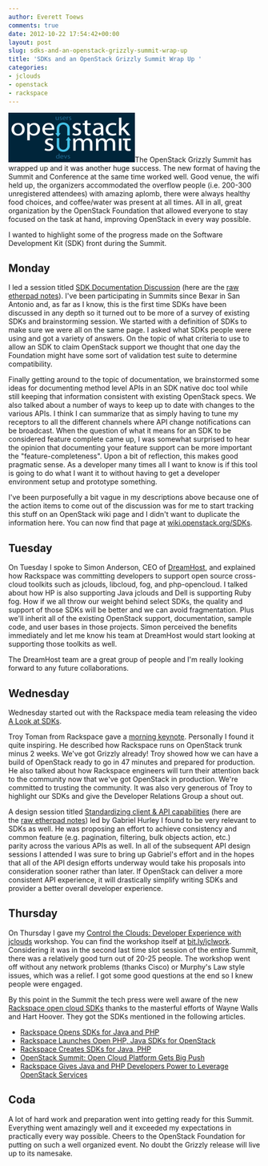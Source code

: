 ```yaml
---
author: Everett Toews
comments: true
date: 2012-10-22 17:54:42+00:00
layout: post
slug: sdks-and-an-openstack-grizzly-summit-wrap-up
title: 'SDKs and an OpenStack Grizzly Summit Wrap Up '
categories:
- jclouds
- openstack
- rackspace
---
```


<img class="img-right" src="/img/posts/openstack-summit-homepage-splash.png"/>The OpenStack Grizzly Summit has wrapped up and it was another huge success. The new format of having the Summit and Conference at the same time worked well. Good venue, the wifi held up, the organizers accommodated the overflow people (i.e. 200-300 unregistered attendees) with amazing aplomb, there were always healthy food choices, and coffee/water was present at all times. All in all, great organization by the OpenStack Foundation that allowed everyone to stay focused on the task at hand, improving OpenStack in every way possible.

I wanted to highlight some of the progress made on the Software Development Kit (SDK) front during the Summit.

## Monday

I led a session titled [SDK Documentation Discussion](http://openstacksummitfall2012.sched.org/event/2215363b1716a519e786e126b493e3a3) (here are the [raw etherpad notes](https://etherpad.openstack.org/sdk-documentation)). I've been participating in Summits since Bexar in San Antonio and, as far as I know, this is the first time SDKs have been discussed in any depth so it turned out to be more of a survey of existing SDKs and brainstorming session. We started with a definition of SDKs to make sure we were all on the same page. I asked what SDKs people were using and got a variety of answers. On the topic of what criteria to use to allow an SDK to claim OpenStack support we thought that one day the Foundation might have some sort of validation test suite to determine compatibility.

Finally getting around to the topic of documentation, we brainstormed some ideas for documenting method level APIs in an SDK native doc tool while still keeping that information consistent with existing OpenStack specs. We also talked about a number of ways to keep up to date with changes to the various APIs. I think I can summarize that as simply having to tune my receptors to all the different channels where API change notifications can be broadcast. When the question of what it means for an SDK to be considered feature complete came up, I was somewhat surprised to hear the opinion that documenting your feature support can be more important the "feature-completeness". Upon a bit of reflection, this makes good pragmatic sense. As a developer many times all I want to know is if this tool is going to do what I want it to without having to get a developer environment setup and prototype something.

I've been purposefully a bit vague in my descriptions above because one of the action items to come out of the discussion was for me to start tracking this stuff on an OpenStack wiki page and I didn't want to duplicate the information here. You can now find that page at [wiki.openstack.org/SDKs](http://wiki.openstack.org/SDKs).

## Tuesday

On Tuesday I spoke to Simon Anderson, CEO of [DreamHost](http://dreamhost.com/), and explained how Rackspace was committing developers to support open source cross-cloud toolkits such as jclouds, libcloud, fog, and php-opencloud. I talked about how HP is also supporting Java jclouds and Dell is supporting Ruby fog. How if we all throw our weight behind select SDKs, the quality and support of those SDKs will be better and we can avoid fragmentation. Plus we'll inherit all of the existing OpenStack support, documentation, sample code, and user bases in those projects. Simon perceived the benefits immediately and let me know his team at DreamHost would start looking at supporting those toolkits as well.

The DreamHost team are a great group of people and I'm really looking forward to any future collaborations.

## Wednesday

Wednesday started out with the Rackspace media team releasing the video [A Look at SDKs](http://www.rackspace.com/blog/video-openstack-summit-day-two-a-look-at-sdks/).

Troy Toman from Rackspace gave a [morning keynote](http://www.rackspace.com/blog/video-troy-tomans-openstack-summit-keynote/). Personally I found it quite inspiring. He described how Rackspace runs on OpenStack trunk minus 2 weeks. We've got Grizzly already! Troy showed how we can have a build of OpenStack ready to go in 47 minutes and prepared for production. He also talked about how Rackspace engineers will turn their attention back to the community now that we've got OpenStack in production. We're committed to trusting the community. It was also very generous of Troy to highlight our SDKs and give the Developer Relations Group a shout out.

A design session titled [Standardizing client & API capabilities](http://openstacksummitfall2012.sched.org/event/3bc5e12963c0d9a98c134dcdd2e816b4) (here are the [raw etherpad notes](https://etherpad.openstack.org/grizzly-api-capabilities)) led by Gabriel Hurley I found to be very relevant to SDKs as well. He was proposing an effort to achieve consistency and common feature (e.g. pagination, filtering, bulk objects action, etc.) parity across the various APIs as well. In all of the subsequent API design sessions I attended I was sure to bring up Gabriel's effort and in the hopes that all of the API design efforts underway would take his proposals into consideration sooner rather than later. If OpenStack can deliver a more consistent API experience, it will drastically simplify writing SDKs and provider a better overall developer experience.

## Thursday

On Thursday I gave my [Control the Clouds: Developer Experience with jclouds](http://openstacksummitfall2012.sched.org/event/7f8cd9808c0375e95002cdcbcde03caf) workshop. You can find the workshop itself at [bit.ly/jclwork](bit.ly/jclwork). Considering it was in the second last time slot session of the entire Summit, there was a relatively good turn out of 20-25 people. The workshop went off without any network problems (thanks Cisco) or Murphy's Law style issues, which was a relief. I got some good questions at the end so I knew people were engaged.

By this point in the Summit the tech press were well aware of the new [Rackspace open cloud SDKs](http://docs.rackspace.com/sdks/guide/content/intro.html) thanks to the masterful efforts of Wayne Walls and Hart Hoover. They got the SDKs mentioned in the following articles.

  * [Rackspace Opens SDKs for Java and PHP](http://www.drdobbs.com/jvm/rackspace-opens-sdks-for-java-and-php/240009274)
  * [Rackspace Launches Open PHP, Java SDKs for OpenStack](http://www.zdnet.com/rackspace-launches-open-php-java-sdks-for-openstack-7000005812/)
  * [Rackspace Creates SDKs for Java, PHP](http://www.sdtimes.com/RACKSPACE_CREATES_SDKS_FOR_JAVA_PHP/By_David_Rubinstein/About_CLOUD_and_JAVA_and_PHP_and_RACKSPACE/37075)
  * [OpenStack Summit: Open Cloud Platform Gets Big Push](http://forwardthinking.pcmag.com/none/303965-openstack-summit-open-cloud-platform-gets-big-push)
  * [Rackspace Gives Java and PHP Developers Power to Leverage OpenStack Services](http://it.tmcnet.com/topics/it/articles/2012/10/16/312235-rackspace-gives-java-php-developers-power-leverage-openstack.htm)

## Coda

A lot of hard work and preparation went into getting ready for this Summit. Everything went amazingly well and it exceeded my expectations in practically every way possible. Cheers to the OpenStack Foundation for putting on such a well organized event. No doubt the Grizzly release will live up to its namesake.
